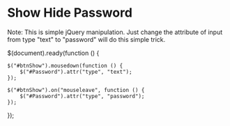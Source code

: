 # Show Hide Password

Note: This is simple jQuery manipulation. Just change the attribute of input from type "text" to "password" will do this simple trick.

$(document).ready(function () {

    $("#btnShow").mousedown(function () {
        $("#Password").attr("type", "text");
    });

    $("#btnShow").on("mouseleave", function () {
        $("#Password").attr("type", "password");
    });
});
</code>
